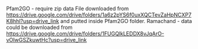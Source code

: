 Pfam2GO - require zip data File downloaded from https://drive.google.com/drive/folders/1a6z2pYS6f0uxXQCTevZaHpNCXP7K8hhl?usp=drive_link and putted inside Pfam2GO folder.
Ramachand - data could be downloaded from https://drive.google.com/drive/folders/1FUGQlkLEDDX8vJqArO-vOIwGSZkuwtHc?usp=drive_link
